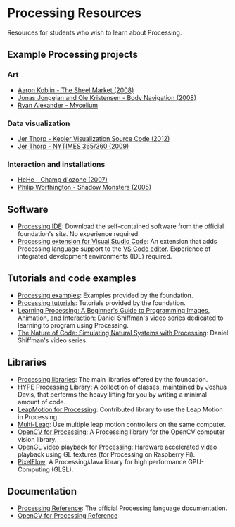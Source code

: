 # Processing Resources

Resources for students who wish to learn about Processing.


## Example Processing projects

### Art

- [Aaron Koblin - The Sheel Market (2008)](http://www.thesheepmarket.com/)
- [Jonas Jongejan and Ole Kristensen - Body Navigation (2008)](https://3xw.ole.kristensen.name/works/body-navigation/)
- [Ryan Alexander - Mycelium](http://onecm.com/projects/mycelium/)


### Data visualization

- [Jer Thorp - Kepler Visualization Source Code (2012)](http://blog.blprnt.com/blog/blprnt/data-in-an-alien-context-kepler-visualization-source-code)
- [Jer Thorp - NYTIMES 365/360 (2009)](http://blog.blprnt.com/blog/blprnt/7-days-of-source-day-2-nytimes-36536)


### Interaction and installations

- [HeHe - Champ d'ozone (2007)](http://hehe.org.free.fr/hehe/champsdozone/)
- [Philip Worthington - Shadow Monsters (2005)](http://worthersoriginal.com/viki/#page=shadowmonsters)


## Software

- [Processing IDE](https://processing.org/download/): Download the self-contained software from the official foundation's site. No experience required.
- [Processing extension for Visual Studio Code](https://marketplace.visualstudio.com/items?itemName=Tobiah.language-pde): An extension that adds Processing language support to the [VS Code editor](https://code.visualstudio.com/). Experience of integrated development environments (IDE) required.


## Tutorials and code examples

- [Processing examples](https://processing.org/examples/): Examples provided by the foundation.
- [Processing tutorials](https://processing.org/tutorials/): Tutorials provided by the foundation.
- [Learning Processing: A Beginner's Guide to Programming Images, Animation, and Interaction](https://www.youtube.com/watch?v=2VLaIr5Ckbs&list=PLRqwX-V7Uu6ZYJC7L-r6rX6utt6wwJCyi): Daniel Shiffman's video series dedicated to learning to program using Processing.
- [The Nature of Code: Simulating Natural Systems with Processing](https://www.youtube.com/watch?v=6vX8wT1G798&list=PLRqwX-V7Uu6YVljJvFRCyRM6mmF5wMPeE): Daniel Shiffman's video series.


## Libraries

- [Processing libraries](https://processing.org/reference/libraries/): The main libraries offered by the foundation.
- [HYPE Processing Library](https://github.com/hype/HYPE_Processing): A collection of classes, maintained by Joshua Davis, that performs the heavy lifting for you by writing a minimal amount of code.
- [LeapMotion for Processing](https://github.com/nok/leap-motion-processing): Contributed library to use the Leap Motion in Processing.
- [Multi-Leap](https://github.com/paluka/Multi-Leap): Use multiple leap motion controllers on the same computer.
- [OpenCV for Processing](https://github.com/atduskgreg/opencv-processing): A Processing library for the OpenCV computer vision library.
- [OpenGL video playback for Processing](https://github.com/gohai/processing-glvideo): Hardware accelerated video playback using GL textures (for Processing on Raspberry Pi).
- [PixelFlow](https://github.com/diwi/PixelFlow): A Processing/Java library for high performance GPU-Computing (GLSL).


## Documentation

- [Processing Reference](https://processing.org/reference/): The official Processing language documentation.
- [OpenCV for Processing Reference](https://atduskgreg.github.io/opencv-processing/reference/)
